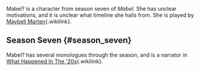 Mabel? is a character from season seven of *Mabel.* She has unclear
motivations, and it is unclear what timeline she hails from. She is
played by [Maybell Marten](Maybell_Marten "Maybell Marten"){.wikilink}.

## Season Seven {#season_seven}

Mabel? has several monologues through the season, and is a narrator in
[What Happened In The
\'20s](Episode_Forty-Seven:_What_Happened_in_the_'20s "What Happened In The '20s"){.wikilink}.
